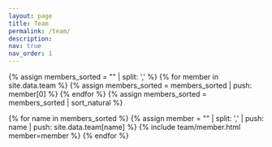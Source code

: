 ```yaml
---
layout: page
title: Team
permalink: /team/
description: 
nav: true
nav_order: 1
---
```


<!-- pages/team.md -->
{% assign members_sorted = "" | split: ',' %}
{% for member in site.data.team %}
  {% assign members_sorted = members_sorted | push: member[0] %}
{% endfor %}
{% assign members_sorted = members_sorted | sort_natural %}

<div class="team">
{% for name in members_sorted %}
  {% assign member = "" | split: ',' | push: name | push: site.data.team[name] %}
  {% include team/member.html member=member %}
{% endfor %}
</div>